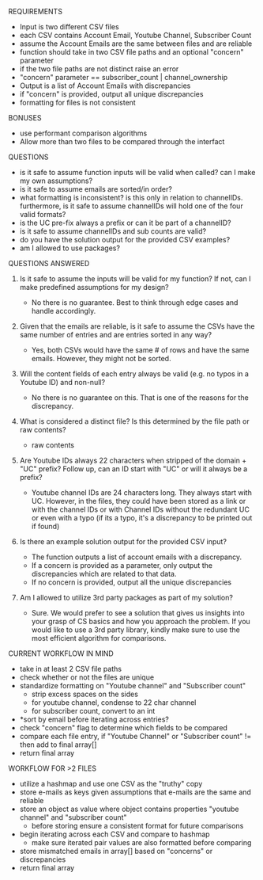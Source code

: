 REQUIREMENTS 
- Input is two different CSV files
- each CSV contains Account Email, Youtube Channel, Subscriber Count
- assume the Account Emails are the same between files and are reliable
- function should take in two CSV file paths and an optional "concern" parameter
- if the two file paths are not distinct raise an error
- "concern" parameter == subscriber_count | channel_ownership
- Output is a list of Account Emails with discrepancies
- if "concern" is provided, output all unique discrepancies
- formatting for files is not consistent

BONUSES
- use performant comparison algorithms
- Allow more than two files to be compared through the interfact

QUESTIONS
- is it safe to assume function inputs will be valid when called? can I make my own assumptions?
- is it safe to assume emails are sorted/in order?
- what formatting is inconsistent? is this only in relation to channelIDs. furthermore, is it safe to
    assume channelIDs will hold one of the four valid formats?
- is the UC pre-fix always a prefix or can it be part of a channelID?
- is it safe to assume channelIDs and sub counts are valid?
- do you have the solution output for the provided CSV examples?
- am I allowed to use packages?

QUESTIONS ANSWERED
1. Is it safe to assume the inputs will be valid for my function? If not, can I make predefined
assumptions for my design?
    - No there is no guarantee. Best to think through edge cases and handle accordingly.

2. Given that the emails are reliable, is it safe to assume the CSVs have the same number of entries
and are entries sorted in any way?
    - Yes, both CSVs would have the same # of rows and have the same emails. However, they might not be sorted.

3. Will the content fields of each entry always be valid (e.g. no typos in a Youtube ID) and non-null?
    - No there is no guarantee on this. That is one of the reasons for the discrepancy. 

4. What is considered a distinct file? Is this determined by the file path or raw contents?
    - raw contents

5. Are Youtube IDs always 22 characters when stripped of the domain + "UC" prefix? Follow up, can an ID
start with "UC" or will it always be a prefix?
    - Youtube channel IDs are 24 characters long. They always start with UC. However, in the files, they could have been stored as a link or with the channel IDs or with Channel IDs without the redundant UC or even with a typo (if its a typo, it's a discrepancy to be printed out if found)

6. Is there an example solution output for the provided CSV input?
    - The function outputs a list of account emails with a discrepancy.
    - If a concern is provided as a parameter, only output the discrepancies which are related to that data.
    - If no concern is provided, output all the unique discrepancies

7. Am I allowed to utilize 3rd party packages as part of my solution?
    - Sure. We would prefer to see a solution that gives us insights into your grasp of CS basics and how you approach the problem. If you would like to use a 3rd party library, kindly make sure to use the most efficient algorithm for comparisons.

CURRENT WORKFLOW IN MIND 
- take in at least 2 CSV file paths
- check whether or not the files are unique
- standardize formatting on "Youtube channel" and "Subscriber count"
    - strip excess spaces on the sides
    - for youtube channel, condense to 22 char channel
    - for subscriber count, convert to an int
- *sort by email before iterating across entries?
- check "concern" flag to determine which fields to be compared
- compare each file entry, if "Youtube Channel" or "Subscriber count" != then add to final array[]
- return final array

WORKFLOW FOR >2 FILES
- utilize a hashmap and use one CSV as the "truthy" copy
- store e-mails as keys given assumptions that e-mails are the same and reliable
- store an object as value where object contains properties "youtube channel" and "subscriber count"
    - before storing ensure a consistent format for future comparisons
- begin iterating across each CSV and compare to hashmap
    - make sure iterated pair values are also formatted before comparing
- store mismatched emails in array[] based on "concerns" or discrepancies
- return final array